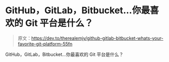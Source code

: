 # GitHub，GitLab，Bitbucket...你最喜欢的 Git 平台是什么？

> 原文：<https://dev.to/therealemjy/github-gitlab-bitbucket-whats-your-favorite-git-platform-55fn>

GitHub，GitLab，Bitbucket...你最喜欢的 Git 平台是什么？